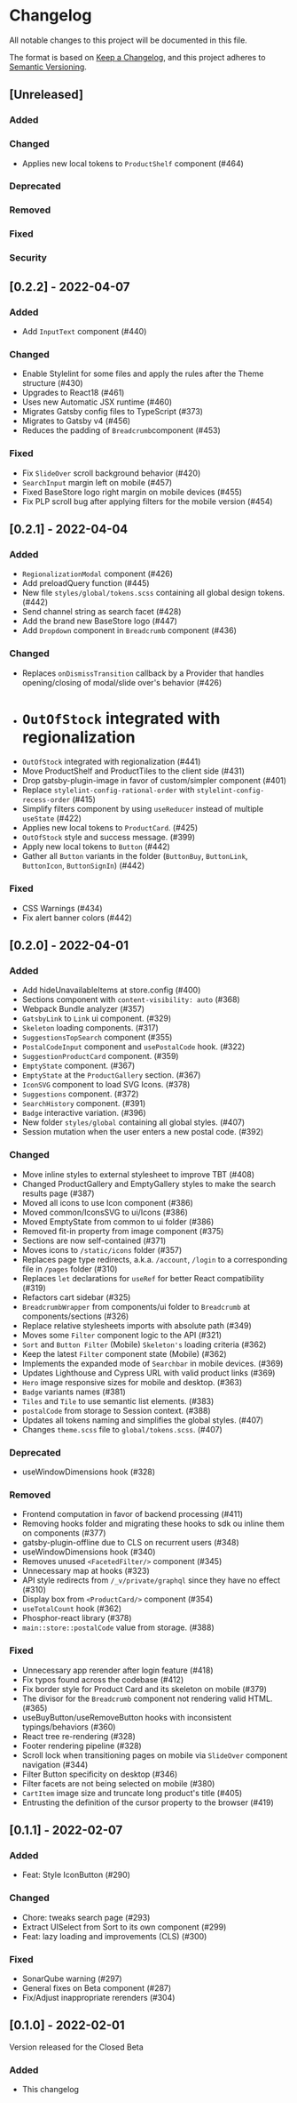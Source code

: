# Changelog

All notable changes to this project will be documented in this file.

The format is based on [Keep a Changelog](https://keepachangelog.com/en/1.0.0/),
and this project adheres to [Semantic Versioning](https://semver.org/spec/v2.0.0.html).

## [Unreleased]

### Added

### Changed

- Applies new local tokens to `ProductShelf` component (#464)

### Deprecated

### Removed

### Fixed

### Security

## [0.2.2] - 2022-04-07

### Added

- Add `InputText` component (#440)

### Changed

- Enable Stylelint for some files and apply the rules after the Theme structure (#430)
- Upgrades to React18 (#461)
- Uses new Automatic JSX runtime (#460)
- Migrates Gatsby config files to TypeScript (#373)
- Migrates to Gatsby v4 (#456)
- Reduces the padding of `Breadcrumb`component (#453)

### Fixed

- Fix `SlideOver` scroll background behavior (#420)
- `SearchInput` margin left on mobile (#457)
- Fixed BaseStore logo right margin on mobile devices (#455)
- Fix PLP scroll bug after applying filters for the mobile version (#454)

## [0.2.1] - 2022-04-04

### Added

- `RegionalizationModal` component (#426)
- Add preloadQuery function (#445)
- New file `styles/global/tokens.scss` containing all global design tokens. (#442)
- Send channel string as search facet (#428)
- Add the brand new BaseStore logo (#447)
- Add `Dropdown` component in `Breadcrumb` component (#436)

### Changed

- Replaces `onDismissTransition` callback by a Provider that handles opening/closing of modal/slide over's behavior (#426)
- # `OutOfStock` integrated with regionalization
- `OutOfStock` integrated with regionalization (#441)
- Move ProductShelf and ProductTiles to the client side (#431)
- Drop gatsby-plugin-image in favor of custom/simpler component (#401)
- Replace `stylelint-config-rational-order` with `stylelint-config-recess-order` (#415)
- Simplify filters component by using `useReducer` instead of multiple `useState` (#422)
- Applies new local tokens to `ProductCard`. (#425)
- `OutOfStock` style and success message. (#399)
- Apply new local tokens to `Button` (#442)
- Gather all `Button` variants in the folder (`ButtonBuy`, `ButtonLink`, `ButtonIcon`, `ButtonSignIn`) (#442)

### Fixed

- CSS Warnings (#434)
- Fix alert banner colors (#442)

## [0.2.0] - 2022-04-01

### Added

- Add hideUnavailableItems at store.config (#400)
- Sections component with `content-visibility: auto` (#368)
- Webpack Bundle analyzer (#357)
- `GatsbyLink` to `Link` ui component. (#329)
- `Skeleton` loading components. (#317)
- `SuggestionsTopSearch` component (#355)
- `PostalCodeInput` component and `usePostalCode` hook. (#322)
- `SuggestionProductCard` component. (#359)
- `EmptyState` component. (#367)
- `EmptyState` at the `ProductGallery` section. (#367)
- `IconSVG` component to load SVG Icons. (#378)
- `Suggestions` component. (#372)
- `SearchHistory` component. (#391)
- `Badge` interactive variation. (#396)
- New folder `styles/global` containing all global styles. (#407)
- Session mutation when the user enters a new postal code. (#392)

### Changed

- Move inline styles to external stylesheet to improve TBT (#408)
- Changed ProductGallery and EmptyGallery styles to make the search results page (#387)
- Moved all icons to use Icon component (#386)
- Moved common/IconsSVG to ui/Icons (#386)
- Moved EmptyState from common to ui folder (#386)
- Removed fit-in property from image component (#375)
- Sections are now self-contained (#371)
- Moves icons to `/static/icons` folder (#357)
- Replaces page type redirects, a.k.a. `/account`, `/login` to a corresponding file in `/pages` folder (#310)
- Replaces `let` declarations for `useRef` for better React compatibility (#319)
- Refactors cart sidebar (#325)
- `BreadcrumbWrapper` from components/ui folder to `Breadcrumb` at components/sections (#326)
- Replace relative stylesheets imports with absolute path (#349)
- Moves some `Filter` component logic to the API (#321)
- `Sort` and `Button Filter` (Mobile) `Skeleton's` loading criteria (#362)
- Keep the latest `Filter` component state (Mobile) (#362)
- Implements the expanded mode of `Searchbar` in mobile devices. (#369)
- Updates Lighthouse and Cypress URL with valid product links (#369)
- `Hero` image responsive sizes for mobile and desktop. (#363)
- `Badge` variants names (#381)
- `Tiles` and `Tile` to use semantic list elements. (#383)
- `postalCode` from storage to Session context. (#388)
- Updates all tokens naming and simplifies the global styles. (#407)
- Changes `theme.scss` file to `global/tokens.scss`. (#407)

### Deprecated

- useWindowDimensions hook (#328)

### Removed

- Frontend computation in favor of backend processing (#411)
- Removing hooks folder and migrating these hooks to sdk ou inline them on components (#377)
- gatsby-plugin-offline due to CLS on recurrent users (#348)
- useWindowDimensions hook (#340)
- Removes unused `<FacetedFilter/>` component (#345)
- Unnecessary map at hooks (#323)
- API style redirects from `/_v/private/graphql` since they have no effect (#310)
- Display box from `<ProductCard/>` component (#354)
- `useTotalCount` hook (#362)
- Phosphor-react library (#378)
- `main::store::postalCode` value from storage. (#388)

### Fixed

- Unnecessary app rerender after login feature (#418)
- Fix typos found across the codebase (#412)
- Fix border style for Product Card and its skeleton on mobile (#379)
- The divisor for the `Breadcrumb` component not rendering valid HTML. (#365)
- useBuyButton/useRemoveButton hooks with inconsistent typings/behaviors (#360)
- React tree re-rendering (#328)
- Footer rendering pipeline (#328)
- Scroll lock when transitioning pages on mobile via `SlideOver` component navigation (#344)
- Filter Button specificity on desktop (#346)
- Filter facets are not being selected on mobile (#380)
- `CartItem` image size and truncate long product's title (#405)
- Entrusting the definition of the cursor property to the browser (#419)

## [0.1.1] - 2022-02-07

### Added

- Feat: Style IconButton (#290)

### Changed

- Chore: tweaks search page (#293)
- Extract UISelect from Sort to its own component (#299)
- Feat: lazy loading and improvements (CLS) (#300)

### Fixed

- SonarQube warning (#297)
- General fixes on Beta component (#287)
- Fix/Adjust inappropriate rerenders (#304)

## [0.1.0] - 2022-02-01

Version released for the Closed Beta

### Added

- This changelog

